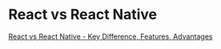 # React vs React Native

[React vs React Native - Key Difference, Features, Advantages](https://radixweb.com/blog/react-vs-react-native)


